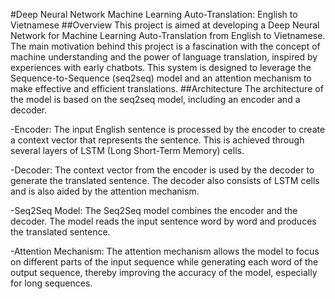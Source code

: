 #Deep Neural Network Machine Learning Auto-Translation: English to Vietnamese
##Overview
This project is aimed at developing a Deep Neural Network for Machine Learning Auto-Translation from English to Vietnamese. The main motivation behind this project is a fascination with the concept of machine understanding and the power of language translation, inspired by experiences with early chatbots. This system is designed to leverage the Sequence-to-Sequence (seq2seq) model and an attention mechanism to make effective and efficient translations.
##Architecture
The architecture of the model is based on the seq2seq model, including an encoder and a decoder.

-Encoder: The input English sentence is processed by the encoder to create a context vector that represents the sentence. This is achieved through several layers of LSTM (Long Short-Term Memory) cells.

-Decoder: The context vector from the encoder is used by the decoder to generate the translated sentence. The decoder also consists of LSTM cells and is also aided by the attention mechanism.

-Seq2Seq Model: The Seq2Seq model combines the encoder and the decoder. The model reads the input sentence word by word and produces the translated sentence.

-Attention Mechanism: The attention mechanism allows the model to focus on different parts of the input sequence while generating each word of the output sequence, thereby improving the accuracy of the model, especially for long sequences.